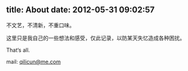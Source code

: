 title: About
date: 2012-05-31 09:02:57
---

不文艺，不清新，不重口味。

这里只是我自己的一些想法和感受，仅此记录，以防某天失忆造成各种困扰。

That‘s all.

mail: qilicun@me.com
